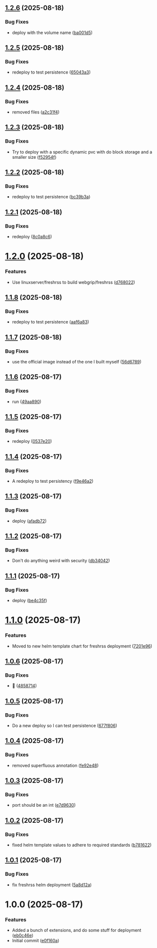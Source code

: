 ## [1.2.6](https://github.com/webgrip/freshrss-application/compare/1.2.5...1.2.6) (2025-08-18)


### Bug Fixes

* deploy with the volume name ([ba001d5](https://github.com/webgrip/freshrss-application/commit/ba001d50b80defd7f12b072836c3e22c4b8dd952))

## [1.2.5](https://github.com/webgrip/freshrss-application/compare/1.2.4...1.2.5) (2025-08-18)


### Bug Fixes

* redeploy to test persistence ([65043a3](https://github.com/webgrip/freshrss-application/commit/65043a3c32b6baf731300270cf2fffc100e4403f))

## [1.2.4](https://github.com/webgrip/freshrss-application/compare/1.2.3...1.2.4) (2025-08-18)


### Bug Fixes

* removed files ([a2c31f4](https://github.com/webgrip/freshrss-application/commit/a2c31f45af74af2ecef9792a46b432e133478579))

## [1.2.3](https://github.com/webgrip/freshrss-application/compare/1.2.2...1.2.3) (2025-08-18)


### Bug Fixes

* Try to deploy with a specific dynamic pvc with do block storage and a smaller size ([f52954f](https://github.com/webgrip/freshrss-application/commit/f52954f7899806b3278c35c1a7e39a9cea44b925))

## [1.2.2](https://github.com/webgrip/freshrss-application/compare/1.2.1...1.2.2) (2025-08-18)


### Bug Fixes

* redeploy to test persistence ([bc39b3a](https://github.com/webgrip/freshrss-application/commit/bc39b3a50fb8263ad3bc31f7043c859b8feea566))

## [1.2.1](https://github.com/webgrip/freshrss-application/compare/1.2.0...1.2.1) (2025-08-18)


### Bug Fixes

* redeploy ([8c0a8c6](https://github.com/webgrip/freshrss-application/commit/8c0a8c6d0183fbbecb16f8b54aa0e45e85d3fcd0))

# [1.2.0](https://github.com/webgrip/freshrss-application/compare/1.1.8...1.2.0) (2025-08-18)


### Features

* Use linuxserver/freshrss to build webgrip/freshrss ([d768022](https://github.com/webgrip/freshrss-application/commit/d768022bd16e2f3836e772f8bca28950dbc1c13e))

## [1.1.8](https://github.com/webgrip/freshrss-application/compare/1.1.7...1.1.8) (2025-08-18)


### Bug Fixes

* redeploy to test persistence ([aaf6a83](https://github.com/webgrip/freshrss-application/commit/aaf6a83605a6520baf4d1096b386bec2e3c95322))

## [1.1.7](https://github.com/webgrip/freshrss-application/compare/1.1.6...1.1.7) (2025-08-18)


### Bug Fixes

* use the official image instead of the one I built myself ([56d6789](https://github.com/webgrip/freshrss-application/commit/56d6789b1c4b810508b5fadfd36bbbdf78e65056))

## [1.1.6](https://github.com/webgrip/freshrss-application/compare/1.1.5...1.1.6) (2025-08-17)


### Bug Fixes

* run ([49aa890](https://github.com/webgrip/freshrss-application/commit/49aa89012766e131dc1101891caf96c96446fd86))

## [1.1.5](https://github.com/webgrip/freshrss-application/compare/1.1.4...1.1.5) (2025-08-17)


### Bug Fixes

* redeploy ([0537e20](https://github.com/webgrip/freshrss-application/commit/0537e209e6e639fa859ffe0fb174338801f774b6))

## [1.1.4](https://github.com/webgrip/freshrss-application/compare/1.1.3...1.1.4) (2025-08-17)


### Bug Fixes

* A redeploy to test persistency ([f9e46a2](https://github.com/webgrip/freshrss-application/commit/f9e46a2a9c22f190ba147e08a902bca9b1a54552))

## [1.1.3](https://github.com/webgrip/freshrss-application/compare/1.1.2...1.1.3) (2025-08-17)


### Bug Fixes

* deploy ([afadb72](https://github.com/webgrip/freshrss-application/commit/afadb72fd889404bf651afad6c8d991d84a9f16f))

## [1.1.2](https://github.com/webgrip/freshrss-application/compare/1.1.1...1.1.2) (2025-08-17)


### Bug Fixes

* Don't do anything weird with security ([db34042](https://github.com/webgrip/freshrss-application/commit/db34042bd3a01e0da32a95b64561cf5889974b4c))

## [1.1.1](https://github.com/webgrip/freshrss-application/compare/1.1.0...1.1.1) (2025-08-17)


### Bug Fixes

* deploy ([be4c35f](https://github.com/webgrip/freshrss-application/commit/be4c35fa9f523ab0fc78c25765fb70f70719763c))

# [1.1.0](https://github.com/webgrip/freshrss-application/compare/1.0.6...1.1.0) (2025-08-17)


### Features

* Moved to new helm template chart for freshrss deployment ([7201e96](https://github.com/webgrip/freshrss-application/commit/7201e9636146d109177cad3838c79fcf8900d36a))

## [1.0.6](https://github.com/webgrip/freshrss-application/compare/1.0.5...1.0.6) (2025-08-17)


### Bug Fixes

* :bug: ([4858714](https://github.com/webgrip/freshrss-application/commit/48587145e398f9e32c8b4e48f25a9dad0a3e2524))

## [1.0.5](https://github.com/webgrip/freshrss-application/compare/1.0.4...1.0.5) (2025-08-17)


### Bug Fixes

* Do a new deploy so I can test persistence ([677f806](https://github.com/webgrip/freshrss-application/commit/677f80666e3c16179b6070ec8b6e42390d5cb874))

## [1.0.4](https://github.com/webgrip/freshrss-application/compare/1.0.3...1.0.4) (2025-08-17)


### Bug Fixes

* removed superfluous annotation ([fe92e48](https://github.com/webgrip/freshrss-application/commit/fe92e480f96941a7abf6dba94716f9f9842826f8))

## [1.0.3](https://github.com/webgrip/freshrss-application/compare/1.0.2...1.0.3) (2025-08-17)


### Bug Fixes

* port should be an int ([e7d9630](https://github.com/webgrip/freshrss-application/commit/e7d9630a915bc78dacfea3824859e92a450f38a1))

## [1.0.2](https://github.com/webgrip/freshrss-application/compare/1.0.1...1.0.2) (2025-08-17)


### Bug Fixes

* fixed helm template values to adhere to required standards ([b781622](https://github.com/webgrip/freshrss-application/commit/b7816222a91e8ba252daa2e30e746aabe79c6d2f))

## [1.0.1](https://github.com/webgrip/freshrss-application/compare/1.0.0...1.0.1) (2025-08-17)


### Bug Fixes

* fix freshrss helm deployment ([5a8d12a](https://github.com/webgrip/freshrss-application/commit/5a8d12abe05dda4ce5f9bae158e1659ae44684c3))

# 1.0.0 (2025-08-17)


### Features

* Added a bunch of extensions, and do some stuff for deployment ([eb0c46e](https://github.com/webgrip/freshrss-application/commit/eb0c46e787e20059b61a5fd4db7c36d24ba039a5))
* Initial commit ([e0f160a](https://github.com/webgrip/freshrss-application/commit/e0f160a439ff996ede6d672fe267dcb7615a4cdf))
